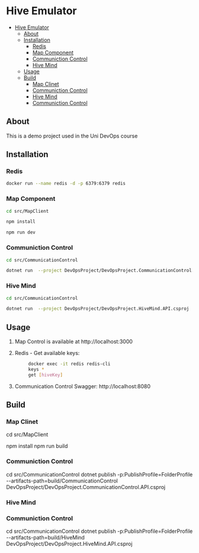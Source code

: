 # Hive Emulator

- [Hive Emulator](#hive-emulator)
  - [About](#about)
  - [Installation](#installation)
    - [Redis](#redis)
    - [Map Component](#map-component)
    - [Communiction Control](#communiction-control)
    - [Hive Mind](#hive-mind)
  - [Usage](#usage)
  - [Build](#build)
    - [Map Clinet](#map-clinet)
    - [Communiction Control](#communiction-control-1)
    - [Hive Mind](#hive-mind-1)
    - [Communiction Control](#communiction-control-2)

## About
This is a demo project used in the Uni DevOps course

## Installation

### Redis
```bash
docker run --name redis -d -p 6379:6379 redis
```

### Map Component
```bash
cd src/MapClient

npm install

npm run dev
```

### Communiction Control
```bash
cd src/CommunicationControl

dotnet run  --project DevOpsProject/DevOpsProject.CommunicationControl.API.csproj
```

### Hive Mind
```bash
cd src/CommunicationControl

dotnet run  --project DevOpsProject/DevOpsProject.HiveMind.API.csproj
```


## Usage

1. Map Control is available at http://localhost:3000
2. Redis - Get available keys:
   ```bash
        docker exec -it redis redis-cli
        keys *
        get [hiveKey]
    ```

3. Communication Control Swagger: http://localhost:8080

## Build

### Map Clinet
cd src/MapClient

npm install
npm run build

### Communiction Control
cd src/CommunicationControl
dotnet publish -p:PublishProfile=FolderProfile --artifacts-path=build/CommunicationControl DevOpsProject/DevOpsProject.CommunicationControl.API.csproj 

### Hive Mind
### Communiction Control
cd src/CommunicationControl
dotnet publish -p:PublishProfile=FolderProfile --artifacts-path=build/HiveMind DevOpsProject/DevOpsProject.HiveMind.API.csproj